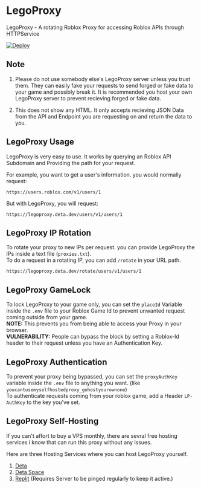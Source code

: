 # LegoProxy
LegoProxy - A rotating Roblox Proxy for accessing Roblox APIs through HTTPService

[![Deploy](https://button.deta.dev/1/svg)](https://go.deta.dev/deploy?repo=https://github.com/PyTsun/LegoProxy)

## Note
1. Please do not use somebody else's LegoProxy server unless you trust them. They can easily fake your requests to send forged or fake data to your game and possibly break it. It is recommended you host your own LegoProxy server to prevent recieving forged or fake data.

2. This does not show any HTML. It only accepts recieving JSON Data from the API and Endpoint you are requesting on and return the data to you.

## LegoProxy Usage
LegoProxy is very easy to use. It works by querying an Roblox API Subdomain and Providing the path for your request.

For example, you want to get a user's information. you would normally request:
```
https://users.roblox.com/v1/users/1
```

But with LegoProxy, you will request:
```
https://legoproxy.deta.dev/users/v1/users/1
```

## LegoProxy IP Rotation
To rotate your proxy to new IPs per request. you can provide LegoProxy the IPs inside a text file (`proxies.txt`).\
To do a request in a rotating IP, you can add `/rotate` in your URL path.
```
https://legoproxy.deta.dev/rotate/users/v1/users/1
```

## LegoProxy GameLock
To lock LegoProxy to your game only, you can set the `placeId` Variable inside the `.env` file to your Roblox Game Id to prevent unwanted request coming outside from your game.\
**NOTE:** This prevents you from being able to access your Proxy in your browser.\
**VULNERABILITY:** People can bypass the block by setting a Roblox-Id header to their request unless you have an Authentication Key.

## LegoProxy Authentication
To prevent your proxy being bypassed, you can set the `proxyAuthKey` variable inside the `.env` file to anything you want. (like `youcantusemyselfhostedproxy_gohostyourownone`)\
To authenticate requests coming from your roblox game, add a Header `LP-AuthKey` to the key you've set.

## LegoProxy Self-Hosting
If you can't affort to buy a VPS monthly, there are sevral free hosting services i know that can run this proxy without any issues.

Here are three Hosting Services where you can host LegoProxy yourself.
1. [Deta](https://www.deta.sh/)
2. [Deta Space](https://alpha.deta.space/)
3. [Replit](https://replit.com/) (Requires Server to be pinged regularly to keep it active.)
